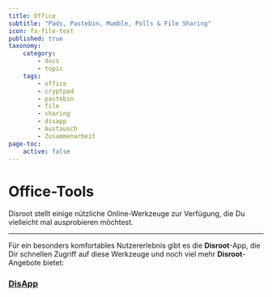 ```yaml
---
title: Office
subtitle: "Pads, Pastebin, Mumble, Polls & File Sharing"
icon: fa-file-text
published: true
taxonomy:
    category:
        - docs
        - topic
    tags:
        - office
        - cryptpad
        - pastebin
        - file
        - sharing
        - disapp
        - Austausch
        - Zusammenarbeit
page-toc:
    active: false
---
```


# Office-Tools

Disroot stellt einige nützliche Online-Werkzeuge zur Verfügung, die Du vielleicht mal ausprobieren möchtest.

---

Für ein besonders komfortables Nutzererlebnis gibt es die **Disroot**-App, die Dir schnellen Zugriff auf diese Werkzeuge und noch viel mehr **Disroot**-Angebote bietet:

### [DisApp](../user/disapp)
